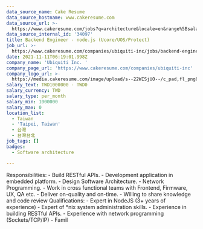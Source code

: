 ```yaml
---
data_source_name: Cake Resume
data_source_hostname: www.cakeresume.com
data_source_url: >-
  https://www.cakeresume.com/jobs?q=architecture&locale=en&range%5Bsalary_range%5D%5Bmin%5D=1000000&page=4
data_source_internal_id: '34097'
title: Backend Engineer - node.js (Ucore/UOS/Protect)
job_url: >-
  https://www.cakeresume.com/companies/ubiquiti-inc/jobs/backend-engineer-node-ucore-uos-protect
date: 2021-11-11T06:19:01.998Z
company_name: 'Ubiquiti Inc. '
company_page_url: 'https://www.cakeresume.com/companies/ubiquiti-inc'
company_logo_url: >-
  https://media.cakeresume.com/image/upload/s--22WISjUO--/c_pad,fl_png8,h_200,w_200/v1611740283/vlptxxdzviqn01kmpmuy.png
salary_text: TWD1000000 - TWD0
salary_currency: TWD
salary_type: per_month
salary_min: 1000000
salary_max: 0
location_list:
  - Taiwan
  - 'Taipei, Taiwan'
  - 台灣
  - 台灣台北
job_tags: []
badges:
  - Software architecture

---
```


Responsibilities: - Build RESTful APIs. - Development application in embedded platform. - Design Software Architecture. - Network Programming. - Work in cross functional teams with Frontend, Firmware, UX, QA etc. - Deliver on-quality and on-time. - Willing to share knowledge and code review Qualifications: - Expert in NodeJS (3+ years of experience) - Expert of *nix system administration skills. - Experience in building RESTful APIs. - Experience with network programming (Sockets/TCP/IP) - Famil